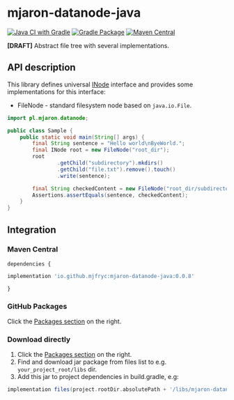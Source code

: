 # mjaron-datanode-java

[![Java CI with Gradle](https://github.com/mjfryc/mjaron-datanode-java/actions/workflows/gradle.yml/badge.svg)](https://github.com/mjfryc/mjaron-datanode-java/actions/workflows/gradle.yml)
[![Gradle Package](https://github.com/mjfryc/mjaron-datanode-java/actions/workflows/gradle-publish.yml/badge.svg)](https://github.com/mjfryc/mjaron-datanode-java/actions/workflows/gradle-publish.yml)
[![Maven Central](https://img.shields.io/maven-central/v/io.github.mjfryc/mjaron-datanode-java?color=dark-green&style=plastic)](https://search.maven.org/artifact/io.github.mjfryc/mjaron-datanode-java/)

**[DRAFT]** Abstract file tree with several implementations.

## API description

This library defines
universal [INode](https://github.com/mjfryc/mjaron-datanode-java/blob/main/src/main/java/pl/mjaron/datanode/INode.java)
interface and provides some implementations for this interface:

* FileNode - standard filesystem node based on `java.io.File`.

```java
import pl.mjaron.datanode;

public class Sample {
    public static void main(String[] args) {
        final String sentence = "Hello world\nByeWorld.";
        final INode root = new FileNode("root_dir");
        root
                .getChild("subdirectory").mkdirs()
                .getChild("file.txt").remove().touch()
                .write(sentence);

        final String checkedContent = new FileNode("root_dir/subdirectory/file.txt").readString();
        Assertions.assertEquals(sentence, checkedContent);
    }
}
```

## Integration

### Maven Central

`dependencies {`
```gradle
implementation 'io.github.mjfryc:mjaron-datanode-java:0.0.8'
```
`}`

### GitHub Packages

Click the [Packages section](https://github.com/mjfryc?tab=packages&repo_name=mjaron-datanode-java) on the right.

### Download directly

1. Click the [Packages section](https://github.com/mjfryc?tab=packages&repo_name=mjaron-datanode-java) on the right.
2. Find and download jar package from files list to e.g. `your_project_root/libs` dir.
3. Add this jar to project dependencies in build.gradle, e.g:

```gradle
implementation files(project.rootDir.absolutePath + '/libs/mjaron-datanode-java-0.0.8.jar')
```
